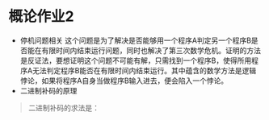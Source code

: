 # 概论作业2
- 停机问题相关         这个问题是为了解决是否能够用一个程序A判定另一个程序B是否能在有限时间内结束运行问题，同时也解决了第三次数学危机。证明的方法是反证法，要想证明这个问题不可能有解，只需找到一个程序B，使得所用程序A无法判定程序B能否在有限时间内结束运行。其中蕴含的数学方法是逻辑悖论，如果将程序A自身当做程序B输入进去，便会陷入一个悖论。
- 二进制补码的原理    
> 二进制补码的求法是：
